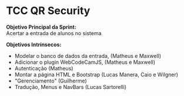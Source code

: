 <h1> TCC QR Security </h1>

<strong> Objetivo Principal da Sprint: </strong> <br />
Acertar a entrada de alunos no sistema

<strong> Objetivos Intrínsecos: </strong> <br />
<ul>
<li>Modelar o banco de dados da entrada, (Matheus e Maxwell) </li>
<li>Adicionar o plugin WebCodeCamJS, (Matheus e Maxwell) </li>
<li>Autenticação (Matheus) </li>
<li>Montar a página HTML e Bootstrap (Lucas Manera, Caio e Wilgner)</li>
<li>"Gerenciamento" (Guilherme) </li>
<li>Tradução, Menus e NavBars (Lucas Sartorelli)</li>
</ul>
